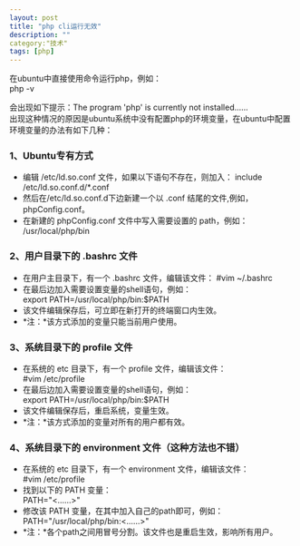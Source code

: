 ```yaml
---
layout: post
title: "php cli运行无效"
description: ""
category:"技术" 
tags: [php]
---
```


在ubuntu中直接使用命令运行php，例如：     
		php -v      



会出现如下提示：The program 'php' is currently not installed......     
出现这种情况的原因是ubuntu系统中没有配置php的环境变量，在ubuntu中配置环境变量的办法有如下几种：     
### 1、Ubuntu专有方式   
- 编辑 /etc/ld.so.conf 文件，如果以下语句不存在，则加入：
		include /etc/ld.so.conf.d/*.conf    
- 然后在/etc/ld.so.conf.d下边新建一个以 .conf 结尾的文件,例如，phpConfig.conf。   
- 在新建的 phpConfig.conf 文件中写入需要设置的 path，例如：    
		/usr/local/php/bin



### 2、用户目录下的 .bashrc 文件   
- 在用户主目录下，有一个 .bashrc 文件，编辑该文件：
		#vim ~/.bashrc     
- 在最后边加入需要设置变量的shell语句，例如：    
		export PATH=/usr/local/php/bin:$PATH     
- 该文件编辑保存后，可立即在新打开的终端窗口内生效。
- *注：*该方式添加的变量只能当前用户使用。



### 3、系统目录下的 profile 文件   
- 在系统的 etc 目录下，有一个 profile 文件，编辑该文件：    
		#vim /etc/profile    
- 在最后边加入需要设置变量的shell语句，例如：    
		export PATH=/usr/local/php/bin:$PATH     
- 该文件编辑保存后，重启系统，变量生效。    
- *注：*该方式添加的变量对所有的用户都有效。     



### 4、系统目录下的 environment 文件（这种方法也不错）   
- 在系统的 etc 目录下，有一个 environment 文件，编辑该文件：    
		#vim /etc/profile     
- 找到以下的 PATH 变量：    
		PATH="<......>"
- 修改该 PATH 变量，在其中加入自己的path即可，例如：
		PATH="/usr/local/php/bin:<......>"    
- *注：*各个path之间用冒号分割。该文件也是重启生效，影响所有用户。

